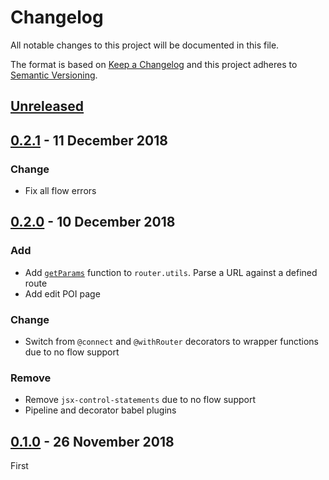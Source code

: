 <!-- markdownlint-disable no-duplicate-header line-length -->

# Changelog

All notable changes to this project will be documented in this file.

The format is based on [Keep a Changelog](http://keepachangelog.com/en/1.0.0/)
and this project adheres to [Semantic Versioning](http://semver.org/spec/v2.0.0.html).

## [Unreleased]

## [0.2.1] - 11 December 2018

### Change

- Fix all flow errors

## [0.2.0] - 10 December 2018

### Add

- Add [`getParams`](src/core/router.utils.js#L58) function to `router.utils`. Parse a URL against a defined route
- Add edit POI page

### Change

- Switch from `@connect` and `@withRouter` decorators to wrapper functions due to no flow support

### Remove

- Remove `jsx-control-statements` due to no flow support
- Pipeline and decorator babel plugins

## [0.1.0] - 26 November 2018

First

[Unreleased]: https://github.com/andreidcm/bucharest-1871/compare/v0.2.1...HEAD

[0.2.1]: https://github.com/andreidcm/bucharest-1871/compare/v0.2.0...v0.2.1
[0.2.0]: https://github.com/andreidcm/bucharest-1871/compare/v0.1.0...v0.2.0
[0.1.0]: https://github.com/andreidcm/bucharest-1871/compare/v0.1.0
